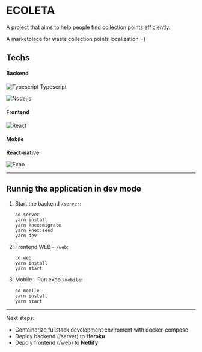 ECOLETA
=======

A project that aims to help people find collection points efficiently.

A marketplace for waste collection points localization =)

## Techs

#### Backend

![Typescript](https://www.vectorlogo.zone/logos/typescriptlang/typescriptlang-icon.svg) Typescript

![Node.js](https://www.vectorlogo.zone/logos/nodejs/nodejs-horizontal.svg)

#### Frontend

![React](https://www.vectorlogo.zone/logos/reactjs/reactjs-ar21.svg)

#### Mobile

**React-native**

![Expo](https://www.vectorlogo.zone/logos/expoio/expoio-ar21.svg)

---
## Runnig the application in dev mode

1. Start the backend `/server`:
    ```
    cd server
    yarn install
    yarn knex:migrate
    yarn knex:seed
    yarn dev
    ```
1. Frontend WEB - `/web`:
    ```
    cd web
    yarn install
    yarn start
    ```
1. Mobile - Run expo `/mobile`:
    ```
    cd mobile
    yarn install
    yarn start
    ```

---
Next steps:

- Containerize fullstack development enviroment with docker-compose
- Deploy backend (/server) to **Heroku**
- Depoly frontend (/web) to **Netlify**
